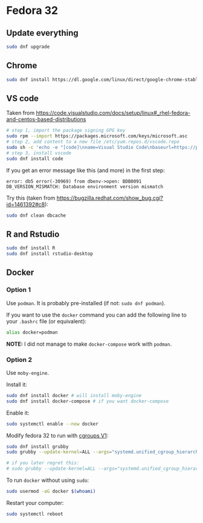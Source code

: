 # Fedora 32

## Update everything

```bash
sudo dnf upgrade
```

## Chrome

```bash
sudo dnf install https://dl.google.com/linux/direct/google-chrome-stable_current_x86_64.rpm
```

## VS code

Taken from https://code.visualstudio.com/docs/setup/linux#_rhel-fedora-and-centos-based-distributions

```bash
# step 1, import the package signing GPG key
sudo rpm --import https://packages.microsoft.com/keys/microsoft.asc
# step 2, add content to a new file /etc/yum.repos.d/vscode.repo
sudo sh -c 'echo -e "[code]\nname=Visual Studio Code\nbaseurl=https://packages.microsoft.com/yumrepos/vscode\nenabled=1\ngpgcheck=1\ngpgkey=https://packages.microsoft.com/keys/microsoft.asc" > /etc/yum.repos.d/vscode.repo'
# step 3, install vscode
sudo dnf install code
```

If you get an error message like this (and more) in the first step:

```
error: db5 error(-30969) from dbenv->open: BDB0091 DB_VERSION_MISMATCH: Database environment version mismatch
```

Try this (taken from https://bugzilla.redhat.com/show_bug.cgi?id=1461392#c8):
```bash
sudo dnf clean dbcache
```

## R and Rstudio

```bash
sudo dnf install R
sudo dnf install rstudio-desktop
```

## Docker

### Option 1

Use `podman`. It is probably pre-installed (if not: `sudo dnf podman`).

If you want to use the `docker` command you can add the following line to your `.bashrc` file (or equivalent):

```bash
alias docker=podman
```

**NOTE:** I did not manage to make `docker-compose` work with `podman`.

### Option 2

Use `moby-engine`.

Install it:
```bash
sudo dnf install docker # will install moby-engine
sudo dnf install docker-compose # if you want docker-compose
```

Enable it:
```bash
sudo systemctl enable --now docker
```

Modify fedora 32 to run with [cgroups V1](https://www.linuxuprising.com/2019/11/how-to-install-and-use-docker-on-fedora.html):

```bash
sudo dnf install grubby
sudo grubby --update-kernel=ALL --args="systemd.unified_cgroup_hierarchy=0"

# if you later regret this:
# sudo grubby --update-kernel=ALL --args="systemd.unified_cgroup_hierarchy"
```

To run `docker` without using `sudo`:
```bash
sudo usermod -aG docker $(whoami)
```

Restart your computer:

```bash
sudo systemctl reboot
```
